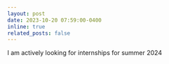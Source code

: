 ```yaml
---
layout: post
date: 2023-10-20 07:59:00-0400
inline: true
related_posts: false
---
```


I am actively looking for internships for summer 2024
